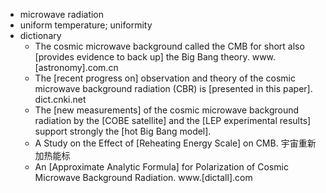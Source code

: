 - microwave radiation
- uniform temperature; uniformity
- dictionary 
    - The cosmic microwave background called the CMB for short also [provides evidence to back up] the Big Bang theory. www.[astronomy].com.cn
    - The [recent progress on] observation and theory of the cosmic microwave background radiation (CBR) is [presented in this paper]. dict.cnki.net
    - The [new measurements] of the cosmic microwave background radiation by the [COBE satellite] and the [LEP experimental results] support strongly the [hot Big Bang model]. 
    - A Study on the Effect of [Reheating Energy Scale] on CMB. 宇宙重新加热能标
    - An [Approximate Analytic Formula] for Polarization of Cosmic Microwave Background Radiation. www.[dictall].com
